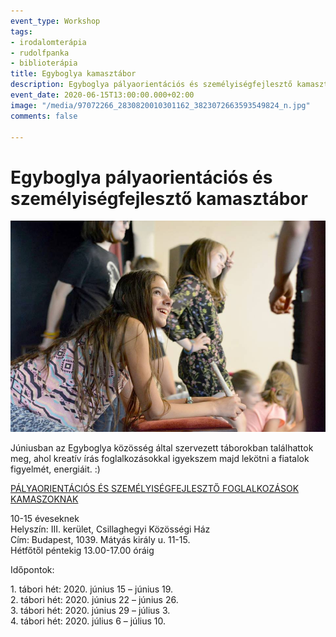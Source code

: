 ```yaml
---
event_type: Workshop
tags:
- irodalomterápia
- rudolfpanka
- biblioterápia
title: Egyboglya kamasztábor
description: Egyboglya pályaorientációs és személyiségfejlesztő kamasztábor
event_date: 2020-06-15T13:00:00.000+02:00
image: "/media/97072266_2830820010301162_3823072663593549824_n.jpg"
comments: false

---
```

# Egyboglya pályaorientációs és személyiségfejlesztő kamasztábor

![](/media/97072266_2830820010301162_3823072663593549824_n.jpg)

Júniusban az Egyboglya közösség által szervezett táborokban találhattok meg, ahol kreatív írás foglalkozásokkal igyekszem majd lekötni a fiatalok figyelmét, energiáit. :)

[PÁLYAORIENTÁCIÓS ÉS SZEMÉLYISÉGFEJLESZTŐ FOGLALKOZÁSOK KAMASZOKNAK](https://www.facebook.com/egyboglya/photos/gm.697153601047421/2830820003634496/?type=3&theater)  
  
10-15 éveseknek  
Helyszín: III. kerület, Csillaghegyi Közösségi Ház  
Cím: Budapest, 1039. Mátyás király u. 11-15.  
Hétfőtől péntekig 13.00-17.00 óráig  
  
Időpontok:  
  
1\. tábori hét: 2020. június 15 – június 19.  
2\. tábori hét: 2020. június 22 – június 26.  
3\. tábori hét: 2020. június 29 – július 3.  
4\. tábori hét: 2020. július 6 – július 10.